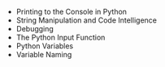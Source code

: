 - Printing to the Console in Python
- String Manipulation and Code Intelligence
- Debugging
- The Python Input Function
- Python Variables
- Variable Naming